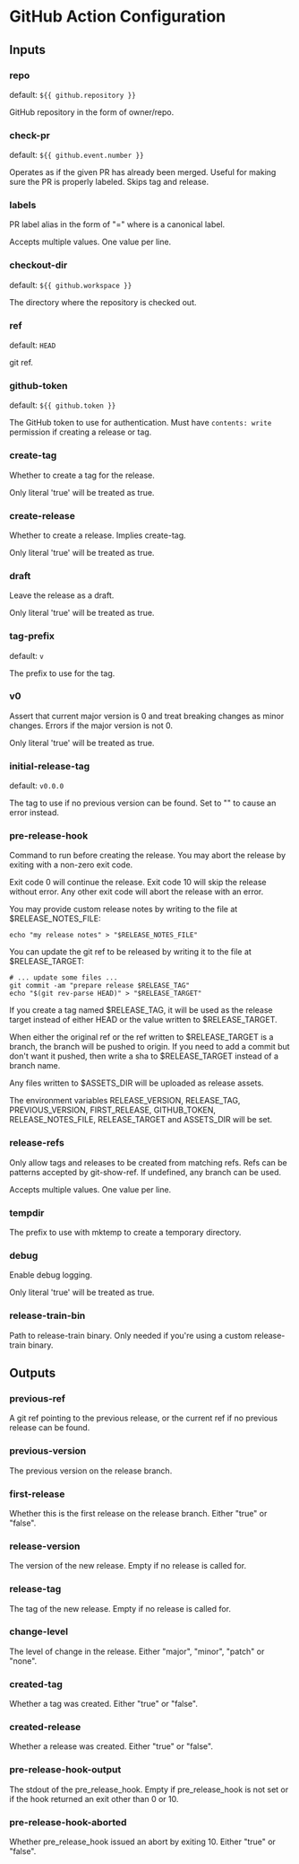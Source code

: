 # GitHub Action Configuration

<!--- start action doc --->

## Inputs

### repo

default: `${{ github.repository }}`

GitHub repository in the form of owner/repo.

### check-pr

default: `${{ github.event.number }}`

Operates as if the given PR has already been merged. Useful for making sure the PR is properly labeled.
Skips tag and release.

### labels

PR label alias in the form of "<alias>=<label>" where <label> is a canonical label.

Accepts multiple values. One value per line.

### checkout-dir

default: `${{ github.workspace }}`

The directory where the repository is checked out.

### ref

default: `HEAD`

git ref.

### github-token

default: `${{ github.token }}`

The GitHub token to use for authentication. Must have `contents: write` permission if creating a release or tag.

### create-tag

Whether to create a tag for the release.

Only literal 'true' will be treated as true.

### create-release

Whether to create a release. Implies create-tag.

Only literal 'true' will be treated as true.

### draft

Leave the release as a draft.

Only literal 'true' will be treated as true.

### tag-prefix

default: `v`

The prefix to use for the tag.

### v0

Assert that current major version is 0 and treat breaking changes as minor changes.
Errors if the major version is not 0.

Only literal 'true' will be treated as true.

### initial-release-tag

default: `v0.0.0`

The tag to use if no previous version can be found. Set to "" to cause an error instead.

### pre-release-hook

Command to run before creating the release. You may abort the release by exiting with a non-zero exit code.
  
Exit code 0 will continue the release. Exit code 10 will skip the release without error. Any other exit code will
abort the release with an error.

You may provide custom release notes by writing to the file at $RELEASE_NOTES_FILE:

    echo "my release notes" > "$RELEASE_NOTES_FILE"

You can update the git ref to be released by writing it to the file at $RELEASE_TARGET:

    # ... update some files ...
    git commit -am "prepare release $RELEASE_TAG"
    echo "$(git rev-parse HEAD)" > "$RELEASE_TARGET"

If you create a tag named $RELEASE_TAG, it will be used as the release target instead of either HEAD or the value
written to $RELEASE_TARGET.

When either the original ref or the ref written to $RELEASE_TARGET is a branch, the branch will be pushed to origin.
If you need to add a commit but don't want it pushed, then write a sha to $RELEASE_TARGET instead of a branch name.

Any files written to $ASSETS_DIR will be uploaded as release assets.

The environment variables RELEASE_VERSION, RELEASE_TAG, PREVIOUS_VERSION, FIRST_RELEASE, GITHUB_TOKEN,
RELEASE_NOTES_FILE, RELEASE_TARGET and ASSETS_DIR will be set.

### release-refs

Only allow tags and releases to be created from matching refs. Refs can be patterns accepted by git-show-ref.
If undefined, any branch can be used.

Accepts multiple values. One value per line.

### tempdir

The prefix to use with mktemp to create a temporary directory.

### debug

Enable debug logging.

Only literal 'true' will be treated as true.

### release-train-bin

Path to release-train binary. Only needed if you're using a custom release-train binary.

## Outputs

### previous-ref

A git ref pointing to the previous release, or the current ref if no previous release can be found.

### previous-version

The previous version on the release branch.

### first-release

Whether this is the first release on the release branch. Either "true" or "false".

### release-version

The version of the new release. Empty if no release is called for.

### release-tag

The tag of the new release. Empty if no release is called for.

### change-level

The level of change in the release. Either "major", "minor", "patch" or "none".

### created-tag

Whether a tag was created. Either "true" or "false".

### created-release

Whether a release was created. Either "true" or "false".

### pre-release-hook-output

The stdout of the pre_release_hook. Empty if pre_release_hook is not set or if the hook returned an exit other than 0 or 10.

### pre-release-hook-aborted

Whether pre_release_hook issued an abort by exiting 10. Either "true" or "false".
<!--- end action doc --->
